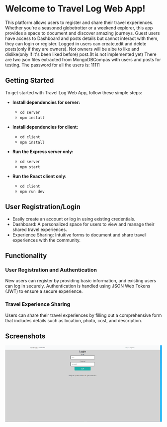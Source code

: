 # Welcome to Travel Log Web App!

This platform allows users to register and share their travel experiences. Whether you're a seasoned globetrotter or a weekend explorer, this app provides a space to document and discover amazing journeys.
Guest users have access to Dashboard and posts details but cannot interact with them, they can login or register.
Logged in users can create,edit and delete posts(only if they are owners).
Not owners will be albe to like and dislike(only if it's been liked before) post.(It is not implemented yet)
There are two json files extracted from MongoDBCompas with users and posts for testing.
The password for all the users is: 11111

## Getting Started

To get started with Travel Log Web App, follow these simple steps:

- **Install dependencies for server:**
  - `cd server`
  - `npm install`

- **Install dependencies for client:**
  - `cd client`
  - `npm install`

- **Run the Express server only:**
  - `cd server`
  - `npm start`

- **Run the React client only:**
  - `cd client`
  - `npm run dev`

## User Registration/Login

- Easily create an account or log in using existing credentials.
- Dashboard: A personalized space for users to view and manage their shared travel experiences.
- Experience Sharing: Intuitive forms to document and share travel experiences with the community.

## Functionality

### User Registration and Authentication

New users can register by providing basic information, and existing users can log in securely. Authentication is handled using JSON Web Tokens (JWT) to ensure a secure experience.

### Travel Experience Sharing

Users can share their travel experiences by filling out a comprehensive form that includes details such as location, photo, cost, and description.


## Screenshots

![Login](./Screen-Shots/Login.PNG)

